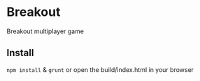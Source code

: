 # Breakout
Breakout multiplayer game

## Install
`npm install` & `grunt` or open the build/index.html in your browser
